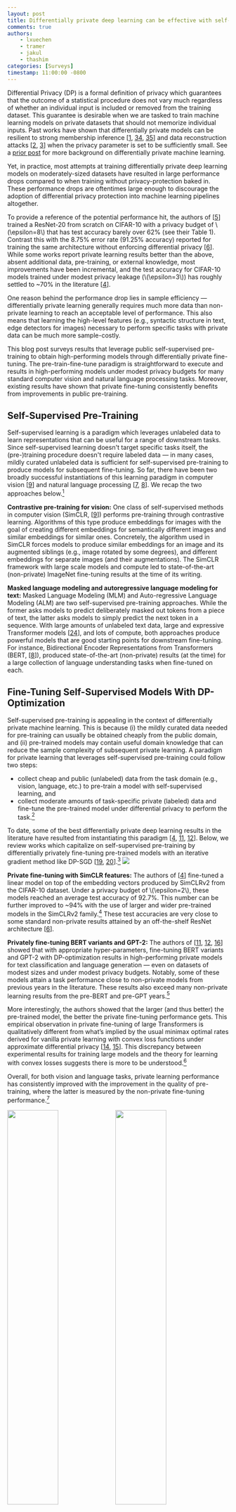 ```yaml
---
layout: post
title: Differentially private deep learning can be effective with self-supervised models
comments: true
authors: 
    - lxuechen
    - tramer
    - jakul
    - thashim
categories: [Surveys]
timestamp: 11:00:00 -0800
---
```


Differential Privacy (DP) is a formal definition of privacy which guarantees that the outcome of a statistical procedure does not vary much regardless of whether an individual input is included or removed from the training dataset. 
This guarantee is desirable when we are tasked to train machine learning models on private datasets that should not memorize individual inputs. 
Past works have shown that differentially private models can be resilient to strong membership inference [[1](https://proceedings.mlr.press/v37/kairouz15.html), [34](https://ieeexplore.ieee.org/abstract/document/9519424), [35](https://proceedings.neurips.cc/paper/2020/hash/fc4ddc15f9f4b4b06ef7844d6bb53abf-Abstract.html)] and data reconstruction attacks [[2](https://www.usenix.org/conference/usenixsecurity19/presentation/carlini), [3](https://arxiv.org/abs/2201.12383)] when the privacy parameter is set to be sufficiently small. 
See a [prior post](https://differentialprivacy.org/how-to-deploy-ml-with-dp/) for more background on differentially private machine learning.

Yet, in practice, most attempts at training differentially private deep learning models on moderately-sized datasets have resulted in large performance drops compared to when training without privacy-protection baked in. 
These performance drops are oftentimes large enough to discourage the adoption of differential privacy protection into machine learning pipelines altogether. 

To provide a reference of the potential performance hit, the authors of [[5](https://arxiv.org/abs/2102.12677)] trained a ResNet-20 from scratch on CIFAR-10 with a privacy budget of \\\(\epsilon=8\\\) that has test accuracy barely over 62% (see their Table 1). 
Contrast this with the 8.75% error rate (91.25% accuracy) reported for training the same architecture without enforcing differential privacy [[6](https://openaccess.thecvf.com/content_cvpr_2016/html/He_Deep_Residual_Learning_CVPR_2016_paper.html)]. 
While some works report private learning results better than the above, absent additional data, pre-training, or external knowledge, most improvements have been incremental, and the test accuracy for CIFAR-10 models trained under modest privacy leakage (\\\(\epsilon=3\\\)) has roughly settled to ~70% in the literature [[4](https://arxiv.org/abs/2011.11660)]. 

One reason behind the performance drop lies in sample efficiency — differentially private learning generally requires much more data than non-private learning to reach an acceptable level of performance. 
This also means that learning the high-level features (e.g., syntactic structure in text, edge detectors for images) necessary to perform specific tasks with private data can be much more sample-costly. 

This blog post surveys results that leverage public self-supervised pre-training to obtain high-performing models through differentially private fine-tuning.
The pre-train-fine-tune paradigm is straightforward to execute and results in high-performing models under modest privacy budgets for many standard computer vision and natural language processing tasks. 
Moreover, existing results have shown that private fine-tuning consistently benefits from improvements in public pre-training. 

## Self-Supervised Pre-Training

Self-supervised learning is a paradigm which leverages unlabeled data to learn representations that can be useful for a range of downstream tasks.
Since self-supervised learning doesn't target specific tasks itself, 
the (pre-)training procedure doesn't require labeled data — in many cases, mildly curated unlabeled data is sufficient for self-supervised pre-training to produce models for subsequent fine-tuning. 
So far, there have been two broadly successful instantiations of this learning paradigm in computer vision [[9](http://proceedings.mlr.press/v119/chen20j.html)] and natural language processing [[7](https://www.cs.ubc.ca/~amuham01/LING530/papers/radford2018improving.pdf), [8](https://arxiv.org/abs/1810.04805)]. 
We recap the two approaches below.[^1]

**Contrastive pre-training for vision:** 
One class of self-supervised methods in computer vision (SimCLR, [[9](http://proceedings.mlr.press/v119/chen20j.html)]) performs pre-training through contrastive learning. 
Algorithms of this type produce embeddings for images with the goal of creating different embeddings for semantically different images and similar embeddings for similar ones. 
Concretely, the algorithm used in SimCLR forces models to produce similar embeddings for an image and its augmented siblings (e.g., image rotated by some degrees), 
and different embeddings for separate images (and their augmentations). 
The SimCLR framework with large scale models and compute led to state-of-the-art (non-private) ImageNet fine-tuning results at the time of its writing. 

**Masked language modeling and autoregressive language modeling for text:** 
Masked Language Modeling (MLM) and Auto-regressive Language Modeling (ALM) are two self-supervised pre-training approaches. 
While the former asks models to predict deliberately masked out tokens from a piece of text, the latter asks models to simply predict the next token in a sequence. 
With large amounts of unlabeled text data, large and expressive Transformer models [[24](https://proceedings.neurips.cc/paper/2017/hash/3f5ee243547dee91fbd053c1c4a845aa-Abstract.html)], and lots of compute, both approaches produce powerful models that are good starting points for downstream fine-tuning. 
For instance, Bidirectional Encoder Representations from Transformers (BERT, [[8](https://arxiv.org/abs/1810.04805)]), produced state-of-the-art (non-private) results (at the time) for a large collection of language understanding tasks when fine-tuned on each. 

## Fine-Tuning Self-Supervised Models With DP-Optimization
Self-supervised pre-training is appealing in the context of differentially private machine learning. 
This is because (i) the mildly curated data needed for pre-training can usually be obtained cheaply from the public domain, and (ii) pre-trained models may contain useful domain knowledge that can reduce the sample complexity of subsequent private learning. 
A paradigm for private learning that leverages self-supervised pre-training could follow two steps:

- collect cheap and public (unlabeled) data from the task domain (e.g., vision, language, etc.) to pre-train a model with self-supervised learning, and
- collect moderate amounts of task-specific private (labeled) data and fine-tune the pre-trained model under differential privacy to perform the task.[^2]

To date, some of the best differentially private deep learning results in the literature have resulted from instantiating this paradigm [[4](https://arxiv.org/abs/2011.11660), [11](https://arxiv.org/abs/2110.05679), [12](https://arxiv.org/abs/2110.06500)].
Below, we review works which capitalize on self-supervised pre-training by differentially privately fine-tuning pre-trained models with an iterative gradient method like DP-SGD [[19](https://dl.acm.org/doi/abs/10.1145/2976749.2978318), [20](https://ieeexplore.ieee.org/abstract/document/6736861)].[^3]
![](/images/fine-tuning-paradigm.png)

**Private fine-tuning with SimCLR features:** 
The authors of [[4](https://arxiv.org/abs/2011.11660)] fine-tuned a linear model on top of the embedding vectors produced by SimCLRv2 from the CIFAR-10 dataset. Under a privacy budget of \\\(\epsilon=2\\\), 
these models reached an average test accuracy of 92.7%. This number can be further improved to ~94% with the use of larger and wider pre-trained models in the SimCLRv2 family.[^4] 
These test accuracies are very close to some standard non-private results attained by an off-the-shelf ResNet architecture [[6](https://openaccess.thecvf.com/content_cvpr_2016/html/He_Deep_Residual_Learning_CVPR_2016_paper.html)]. 

**Privately fine-tuning BERT variants and GPT-2:** 
The authors of [[11](https://arxiv.org/abs/2110.05679), [12](https://arxiv.org/abs/2110.06500), [16](http://proceedings.mlr.press/v139/yu21f.html)] showed that with appropriate hyper-parameters, fine-tuning BERT variants and GPT-2 with DP-optimization results in high-performing private models for text classification and language generation — even on datasets of modest sizes and under modest privacy budgets. 
Notably, some of these models attain a task performance close to non-private models from previous years in the literature. 
These results also exceed many non-private learning results from the pre-BERT and pre-GPT years.[^5]

More interestingly, the authors showed that the larger (and thus better) the pre-trained model, the better the private fine-tuning performance gets. 
This empirical observation in private fine-tuning of large Transformers is qualitatively different from what’s implied by the usual minimax optimal rates derived for vanilla private learning with convex loss functions under approximate differential privacy [[14](https://ieeexplore.ieee.org/abstract/document/6979031), [15](https://proceedings.neurips.cc/paper/2019/hash/3bd8fdb090f1f5eb66a00c84dbc5ad51-Abstract.html)]. 
This discrepancy between experimental results for training large models and the theory for learning with convex losses suggests there is more to be understood.[^6]

Overall, for both vision and language tasks, private learning performance has consistently improved with the improvement in the quality of pre-training, 
where the latter is measured by the non-private fine-tuning performance.[^7]

<p float="left">
  <img src="../images/figure1_classification.png" width="48%" />
  <img src="../images/figure1_generation.png" width="48%" /> 
  <caption>Figure 1: Privately fine-tuning better (and larger) pre-trained models lead to consistently improving performance for text classification and language generation. 
Left: text classification on MNLI <a href="https://arxiv.org/abs/1704.05426">[25]</a>. Right: language generation on E2E <a href="https://arxiv.org/abs/1706.09254">[26]</a>.</caption>
</p>

## Conclusion and Outlook

We surveyed recent works in the literature that obtained highly performant private machine learning models leveraging self-supervised pre-training. 
Common to these results is the trend that the performance of private learning consistently improved with the quality of public pre-training. 
We therefore anticipate that the general paradigm may be useful in additional settings (e.g., federated learning) and tasks (e.g., private synthetic image generation), and lead to better private learning results. 

We have thus far assumed that the data for public pre-training can be cheaply obtained.
This, however, does not imply that determining whether a particular source of data is appropriate for public pre-training is an easy problem.
Using publicly available data is not necessarily risk-free in terms of privacy.
For instance, the authors of [[33](https://www.usenix.org/conference/usenixsecurity21/presentation/carlini-extracting)] were able to extract personally identifiable information from a GPT-2 model pre-trained on data scraped from the public internet.

Self-supervised pre-training has led to progress in private deep learning, but leveraging pre-trained models alone will not address several fundamental challenges to differentially private learning.
First and foremost, the datasets of machine learning tasks may be sampled from long-tailed distributions [[21](https://proceedings.neurips.cc/paper/2020/hash/1e14bfe2714193e7af5abc64ecbd6b46-Abstract.html)]. 
When privately trained on such datasets, a machine learning model may fail to acquire the learning signal necessary to perform accurate predictions for examples on the tail [[28](https://dl.acm.org/doi/abs/10.1145/3442188.3445934)] or from underrepresented (sub)populations [[29](https://proceedings.neurips.cc/paper/2019/hash/fc0de4e0396fff257ea362983c2dda5a-Abstract.html)]. 
Second, many machine learning problems are in a domain where public data (even unlabeled data) may be sparse, e.g., medical imaging. 
Developing refined versions of the pre-train-fine-tune approach for problems from these domains is an interesting avenue for future work.

Lastly, differential privacy as one specific definition of privacy may not capture all that’s desired for privacy in reality. 
For instance, while differentially private algorithms naturally give machine unlearning guarantees [[30](https://ieeexplore.ieee.org/abstract/document/9519428), [32](https://ieeexplore.ieee.org/abstract/document/7163042)], tailored unlearning algorithms tend to have higher capacities of unlearning [[31](https://proceedings.neurips.cc/paper/2021/hash/9627c45df543c816a3ddf2d8ea686a99-Abstract.html)].
In addition, what constitutes a record in the differential privacy framework can oftentimes be unclear. 
Inappropriately defined example boundaries can create correlated records which cause differential privacy guarantees to degrade [[22](https://arxiv.org/abs/1603.01508)].
Moreover, differential privacy guarantees won't directly prevent the inference of private data outside the original context [[23](https://heinonline.org/hol-cgi-bin/get_pdf.cgi?handle=hein.journals/washlr79&section=16)]. 
These are fundamental limitations of differential privacy which improvements to differentially private learning won't touch on.

[^1]: Authors of [[18](https://arxiv.org/abs/2108.07258)] framed these self-supervised models which are trained on broad data at scale that are adaptable to a wide range of downstream tasks as “foundation models.”

[^2]: The idea of privately fine-tuning a publicly pre-trained model certainly isn’t new. One of the first differentially private deep learning papers [[19](https://arxiv.org/abs/1607.00133)] considered an experiment which fine-tuned convolutional nets on CIFAR-10 which were pre-trained on CIFAR-100. Results on privately fine-tuning *self-supervised* models are, on the other hand, more recent. Covering these results is our main focus here.

[^3]: Blue and pink sphere avatars taken from [[18](https://arxiv.org/abs/2108.07258)]. Credit to [Drew A. Hudson](https://cs.stanford.edu/~dorarad/) for making these. 

[^4]: Unpublished result.

[^5]: Hyper-parameters that work well for non-private learning typically aren't those that work best for differentially private learning [[27](https://openreview.net/pdf?id=rJg851rYwH)]. It’s crucial to use a large batch size, a small clipping norm, an appropriate learning rate, and a reasonably large number of training epochs to obtain the mentioned private learning results [[11](https://arxiv.org/abs/2110.05679)]. 

[^6]: In practice, past works have presented mixed results on whether larger models would yield better performance. While some showed that using more filters in a convolutional network can degrade the performance of private learning after some threshold [[27](https://openreview.net/pdf?id=rJg851rYwH)], others showed that a larger model can outperform a smaller model from a different model family [[4](https://arxiv.org/abs/2011.11660)]. Note these results are conditioned on their particular hyperparameter choices. 

[^7]: Since the pre-training data for large language models are oftentimes collected through large scale web scraping (e.g., WebText), a common concern is that some training and test instances for downstream tasks may already appear in the pre-training data. Self-supervised pre-training therefore can give models an opportunity to “see” this data even before they are privately fine-tuned. Authors of [[17](https://d4mucfpksywv.cloudfront.net/better-language-models/language_models_are_unsupervised_multitask_learners.pdf)] confirmed that there is a 1-6% overlap between the test set of many natural language processing tasks and the pre-training data they collected (WebText); these common tasks, however, don't include those studied by authors of [[11](https://arxiv.org/abs/2110.05679)]. The numbers suggest a possibility that existing private fine-tuning results in the literature could be slightly inflated compared to when the pre-training data didn’t contain any instance for any downstream task for which evaluation was performed. 

## Acknowledgements

The authors thank Nicolas Papernot and Gautam Kamath for detailed feedback and edit suggestions. 

---

## References
[1] Rahman MA, Rahman T, Laganière R, Mohammed N, Wang Y. Membership Inference Attack against Differentially Private Deep Learning Model. Trans. Data Priv.. 2018 Apr 1;11(1):61-79.

[2] Carlini N, Liu C, Erlingsson Ú, Kos J, Song D. The secret sharer: Evaluating and testing unintended memorization in neural networks. In 28th USENIX Security Symposium (USENIX Security 19) 2019 (pp. 267-284).

[3] Guo C, Karrer B, Chaudhuri K, van der Maaten L. Bounding Training Data Reconstruction in Private (Deep) Learning. arXiv preprint arXiv:2201.12383. 2022 Jan 28.

[4] Tramer F, Boneh D. Differentially private learning needs better features (or much more data). arXiv preprint arXiv:2011.11660. 2020 Nov 23.

[5] Yu D, Zhang H, Chen W, Liu TY. Do not let privacy overbill utility: Gradient embedding perturbation for private learning. arXiv preprint arXiv:2102.12677. 2021 Feb 25.

[6] He K, Zhang X, Ren S, Sun J. Deep residual learning for image recognition. InProceedings of the IEEE conference on computer vision and pattern recognition 2016 (pp. 770-778).

[7] Radford A, Narasimhan K, Salimans T, Sutskever I. Improving language understanding by generative pre-training.

[8] Devlin J, Chang MW, Lee K, Toutanova K. Bert: Pre-training of deep bidirectional transformers for language understanding. arXiv preprint arXiv:1810.04805. 2018 Oct 11.

[9] Chen T, Kornblith S, Norouzi M, Hinton G. A simple framework for contrastive learning of visual representations. InInternational conference on machine learning 2020 Nov 21 (pp. 1597-1607). PMLR.

[10] Li XL, Liang P. Prefix-tuning: Optimizing continuous prompts for generation. arXiv preprint arXiv:2101.00190. 2021 Jan 1.

[11] Li X, Tramer F, Liang P, Hashimoto T. Large language models can be strong differentially private learners. arXiv preprint arXiv:2110.05679. 2021 Oct 12.

[12] Yu D, Naik S, Backurs A, Gopi S, Inan HA, Kamath G, Kulkarni J, Lee YT, Manoel A, Wutschitz L, Yekhanin S. Differentially private fine-tuning of language models. arXiv preprint arXiv:2110.06500. 2021 Oct 13.

[13] Liu Y, Ott M, Goyal N, Du J, Joshi M, Chen D, Levy O, Lewis M, Zettlemoyer L, Stoyanov V. Roberta: A robustly optimized bert pretraining approach. arXiv preprint arXiv:1907.11692. 2019 Jul 26.

[14] Bassily R, Smith A, Thakurta A. Private empirical risk minimization: Efficient algorithms and tight error bounds. In2014 IEEE 55th Annual Symposium on Foundations of Computer Science 2014 Oct 18 (pp. 464-473). IEEE.

[15] Bassily R, Feldman V, Talwar K, Guha Thakurta A. Private stochastic convex optimization with optimal rates. Advances in Neural Information Processing Systems. 2019;32.

[16] Yu D, Zhang H, Chen W, Yin J, Liu TY. Large scale private learning via low-rank reparametrization. InInternational Conference on Machine Learning 2021 Jul 1 (pp. 12208-12218). PMLR.

[17] Radford A, Wu J, Child R, Luan D, Amodei D, Sutskever I. Language models are unsupervised multitask learners. OpenAI blog. 2019 Feb 24;1(8):9.

[18] Bommasani R, Hudson DA, Adeli E, Altman R, Arora S, von Arx S, Bernstein MS, Bohg J, Bosselut A, Brunskill E, Brynjolfsson E, et al. On the opportunities and risks of foundation models. arXiv preprint arXiv:2108.07258. 2021 Aug 16.

[19] Abadi M, Chu A, Goodfellow I, McMahan HB, Mironov I, Talwar K, Zhang L. Deep learning with differential privacy. InProceedings of the 2016 ACM SIGSAC conference on computer and communications security 2016 Oct 24 (pp. 308-318).

[20] Song S, Chaudhuri K, Sarwate AD. Stochastic gradient descent with differentially private updates. In2013 IEEE Global Conference on Signal and Information Processing 2013 Dec 3 (pp. 245-248). IEEE.

[21] Feldman V, Zhang C. What neural networks memorize and why: Discovering the long tail via influence estimation. Advances in Neural Information Processing Systems. 2020;33:2881-91.

[22] Ghosh A, Kleinberg R. Inferential privacy guarantees for differentially private mechanisms. arXiv preprint arXiv:1603.01508. 2016 Mar 4.

[23] Nissenbaum H. Privacy as contextual integrity. Wash. L. Rev.. 2004;79:119.

[24] Vaswani A, Shazeer N, Parmar N, Uszkoreit J, Jones L, Gomez AN, Kaiser Ł, Polosukhin I. Attention is all you need. Advances in neural information processing systems. 2017;30.

[25] Williams A, Nangia N, Bowman SR. A broad-coverage challenge corpus for sentence understanding through inference. arXiv preprint arXiv:1704.05426. 2017 Apr 18.

[26] Novikova J, Dušek O, Rieser V. The E2E dataset: New challenges for end-to-end generation. arXiv preprint arXiv:1706.09254. 2017 Jun 28.

[27] Papernot N, Chien S, Song S, Thakurta A, Erlingsson U. Making the shoe fit: Architectures, initializations, and tuning for learning with privacy.

[28] Suriyakumar VM, Papernot N, Goldenberg A, Ghassemi M. Chasing your long tails: Differentially private prediction in health care settings. InProceedings of the 2021 ACM Conference on Fairness, Accountability, and Transparency 2021 Mar 3 (pp. 723-734).

[29] Bagdasaryan E, Poursaeed O, Shmatikov V. Differential privacy has disparate impact on model accuracy. Advances in Neural Information Processing Systems. 2019;32.

[30] Bourtoule L, Chandrasekaran V, Choquette-Choo CA, Jia H, Travers A, Zhang B, Lie D, Papernot N. Machine unlearning. In2021 IEEE Symposium on Security and Privacy (SP) 2021 May 24 (pp. 141-159). IEEE.

[31] Sekhari A, Acharya J, Kamath G, Suresh AT. Remember what you want to forget: Algorithms for machine unlearning. Advances in Neural Information Processing Systems. 2021 Dec 6;34.

[32] Cao Y, Yang J. Towards making systems forget with machine unlearning. In2015 IEEE Symposium on Security and Privacy 2015 May 17 (pp. 463-480). IEEE.

[33] Carlini N, Tramer F, Wallace E, Jagielski M, Herbert-Voss A, Lee K, Roberts A, Brown T, Song D, Erlingsson U, Oprea A. Extracting training data from large language models. In30th USENIX Security Symposium (USENIX Security 21) 2021 (pp. 2633-2650).

[34] Nasr M, Songi S, Thakurta A, Papemoti N, Carlin N. Adversary instantiation: Lower bounds for differentially private machine learning. In2021 IEEE Symposium on Security and Privacy (SP) 2021 May 24 (pp. 866-882). IEEE.

[35] Jagielski M, Ullman J, Oprea A. Auditing differentially private machine learning: How private is private sgd?. Advances in Neural Information Processing Systems. 2020;33:22205-16.
